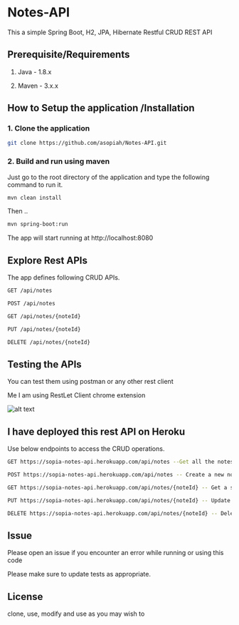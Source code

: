 # Notes-API
This a simple Spring Boot, H2, JPA, Hibernate Restful CRUD REST API

## Prerequisite/Requirements
 
1. Java - 1.8.x
 
2. Maven - 3.x.x
 
## How to Setup the application /Installation

### 1. Clone the application
```bash
git clone https://github.com/asopiah/Notes-API.git
```

### 2. Build and run using maven
Just go to the root directory of the application and type the following command to run it.
```bash
mvn clean install
```
Then ..
```bash
mvn spring-boot:run
```
The app will start running at http://localhost:8080
## Explore Rest APIs
The app defines following CRUD APIs.
```bash
GET /api/notes

POST /api/notes

GET /api/notes/{noteId}

PUT /api/notes/{noteId}

DELETE /api/notes/{noteId}
```
## Testing the APIs
You can test them using postman or any other rest client

Me I am using RestLet Client chrome extension

![alt text](https://github.com/asopiah/Images/blob/master/notes_api_testing.gif)

## I have deployed this rest API on Heroku
Use below endpoints to access the CRUD operations.
```bash
GET https://sopia-notes-api.herokuapp.com/api/notes --Get all the notes

POST https://sopia-notes-api.herokuapp.com/api/notes -- Create a new note

GET https://sopia-notes-api.herokuapp.com/api/notes/{noteId} -- Get a specefic note 

PUT https://sopia-notes-api.herokuapp.com/api/notes/{noteId} -- Update a given note

DELETE https://sopia-notes-api.herokuapp.com/api/notes/{noteId} -- Delete a given note
```

## Issue
Please open an issue if you encounter an error while running or using this code

Please make sure to update tests as appropriate.

## License
clone, use, modify and use as you may wish to

